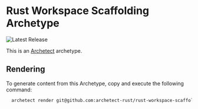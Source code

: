 # Rust Workspace Scaffolding Archetype

![Latest Release](https://img.shields.io/github/v/release/archetect-rust/rust-workspace-scaffolding.archetype?style=flat-square&label=Latest%20Release&color=blue)

This is an [Archetect](https://archetect.github.io/) archetype.

## Rendering

To generate content from this Archetype, copy and execute the following command:

```sh
  archetect render git@github.com:archetect-rust/rust-workspace-scaffolding.archetype.git#v1
```
